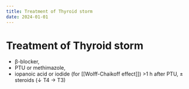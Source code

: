 ```yaml
---
title: Treatment of Thyroid storm
date: 2024-01-01
---
```

# Treatment of Thyroid storm

* β-blocker, 
* PTU or methimazole, 
* iopanoic acid or iodide (for [[Wolff-Chaikoff effect]]) >1 h after PTU, 
± steroids (↓ T4 → T3)
